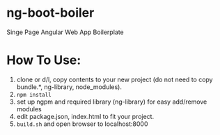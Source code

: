 # ng-boot-boiler
Singe Page Angular Web App Boilerplate

# How To Use:
1. clone or d/l, copy contents to your new project (do not need to copy bundle.*, ng-library, node_modules).
2. `npm install`
3. set up ngpm and required library (ng-library) for easy add/remove modules
4. edit package.json, index.html to fit your project. 
5. `build.sh` and open browser to localhost:8000
